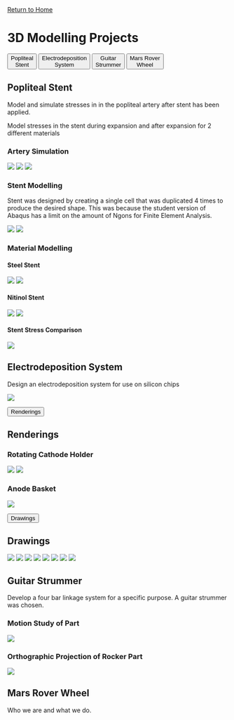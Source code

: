 <html>
<head>
   <link rel="stylesheet" href="tabs.css">
<a href="https://ohogan217.github.io/">Return to Home</a> 
   
<h1>3D Modelling Projects</h1>
</head>
<script>
function openPage(evt, cityName) {
  // Declare all variables
  var i, tabcontent, tablinks;
  tabcontent = document.getElementsByClassName("tabcontent");
  for (i = 0; i < tabcontent.length; i++) {
    tabcontent[i].style.display = "none";
  }

  tablinks = document.getElementsByClassName("tablinks");
  for (i = 0; i < tablinks.length; i++) {
    tablinks[i].className = tablinks[i].className.replace(" active", "");
  }
  document.getElementById(cityName).style.display = "block";
  evt.currentTarget.className += " active";
} 
window.onload = function(){
var acc = document.getElementsByClassName("accordion");
var i;
for (i = 0; i < acc.length; i++) {
  acc[i].addEventListener("click", function() {
    this.classList.toggle("active");
    var panel = this.nextElementSibling;
    if (panel.style.display === "block") {
      panel.style.display = "none";
    } else {
      panel.style.display = "block";
    }
  });
}
document.getElementById("defaultOpen").click(); 
}
document.getElementsByClassName("tablinks")[1].className = "active";
</script>

<div class="btn-group">
  <button class="tablinks" onclick="openPage(event, '1')" id = "defaultOpen" >Popliteal<br>Stent</button>
  <button class="tablinks" onclick="openPage(event, '2')">Electrodeposition<br>System</button>
  <button class="tablinks" onclick="openPage(event, '3')">Guitar<br>Strummer</button>
  <button class="tablinks" onclick="openPage(event, '4')">Mars Rover<br>Wheel</button>
  
   
</div>

<div id="1" class="tabcontent">
  <h2>Popliteal Stent</h2>
  <p>Model and simulate stresses in in the popliteal artery after stent has been applied.</p>
  <p>Model stresses in the stent during expansion and after expansion for 2 different materials</p>
  <h3>Artery Simulation</h3>
  <img src="3d Modelling Projects/Popliteal Stent/UnstentedArtery.png"
     style="max-width: 100%;"/> 
  <img src="3d Modelling Projects/Popliteal Stent/StentedArtery.png" 
     style="max-width: 100%;"/> 
  <img src="3d Modelling Projects/Popliteal Stent/ArteryStress.png" 
     style="max-width: 100%;"/> 
 <h3>Stent Modelling</h3>
 <p>Stent was designed by creating a single cell that was duplicated 4 times to produce the desired shape. This was because the student version of Abaqus has a limit on the amount of Ngons for Finite Element Analysis.</p>
  <img src="3d Modelling Projects/Popliteal Stent/UnexpandedStent.png" 
     style="max-width: 100%;"/> 
  <img src="3d Modelling Projects/Popliteal Stent/StentUnitDesign.png" 
     style="max-width: 100%;"/> 
  <h3>Material Modelling</h3>
  <h4>Steel Stent</h4>
  <img src="3d Modelling Projects/Popliteal Stent/ExpansionStentSteel.png" 
     style="max-width: 100%;"/> 
  <img src="3d Modelling Projects/Popliteal Stent/ExpandedStentSteel.png" 
     style="max-width: 100%;"/> 
  <h4>Nitinol Stent</h4>
  <img src="3d Modelling Projects/Popliteal Stent/ExpansionStentNitinol.png" 
     style="max-width: 100%;"/> 
  <img src="3d Modelling Projects/Popliteal Stent/ExpandedStentNitinol.png" 
     style="max-width: 100%;"/> 
  <h4>Stent Stress Comparison</h4>
  <img src="3d Modelling Projects/Popliteal Stent/MatStressCompGraph.png" 
     style="max-width: 100%;"/> 
</div>

<div id="2" class="tabcontent">
  <h2>Electrodeposition System</h2>
  <p>Design an electrodeposition system for use on silicon chips</p>
 <img src="3d Modelling Projects/Electrodeposition System/FullSystem.png" 
     style="max-width: 100%;"/>
 <p></p>
 
 
<button class="accordion" >Renderings</button>
<div class="panel">
  <h2>Renderings</h2>
  <h3>Rotating Cathode Holder</h3>
  <img src="3d Modelling Projects/Electrodeposition System/Cathode render.png"  
     style="max-width: 100%;"/>
  <img src="3d Modelling Projects/Electrodeposition System/Cathode open.png" 
     style="max-width: 100%;"/> 

  <h3>Anode Basket</h3>
  <img src="3d Modelling Projects/Electrodeposition System/Anode Render.png" 
     style="max-width: 100%;"/>
</div>

<button class="accordion" >Drawings</button>
<div class="panel">
      <h2>Drawings</h2>
      <img src="3d Modelling Projects/Electrodeposition System/CathodeAssembly.png" 
     style="max-width: 100%;"/>
     <img src="3d Modelling Projects/Electrodeposition System/TopDraw.png" 
     style="max-width: 100%;"/>
     <img src="3d Modelling Projects/Electrodeposition System/ClaspDraw.png" 
     style="max-width: 100%;"/>
     <img src="3d Modelling Projects/Electrodeposition System/PinDraw.png" 
     style="max-width: 100%;"/>
     <img src="3d Modelling Projects/Electrodeposition System/RingDraw.png" 
     style="max-width: 100%;"/>
     <img src="3d Modelling Projects/Electrodeposition System/FoamDraw.png" 
     style="max-width: 100%;"/>
     <img src="3d Modelling Projects/Electrodeposition System/CaseDraw.png" 
     style="max-width: 100%;"/>
     <img src="3d Modelling Projects/Electrodeposition System/ShaftDraw.png" 
     style="max-width: 100%;"/>
 </div>
</div>
<div id="3" class="tabcontent">
  <h2>Guitar Strummer</h2>
  <p>Develop a four bar linkage system for a specific purpose. A guitar strummer was chosen.</p>
  <h3>Motion Study of Part</h3>
  <img src="3d Modelling Projects/Guitar Strummer/MS.gif" 
     style="max-width: 100%;"/>
  <h3>Orthographic Projection of Rocker Part</h3>
  <img src="3d Modelling Projects/Guitar Strummer/rocker.png" 
     style="max-width: 100%;"/>



</div>

<div id="4" class="tabcontent">
  <h2>Mars Rover Wheel</h2>
  <p>Who we are and what we do.</p>
</div> 

</html>

